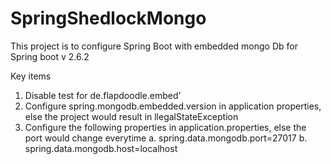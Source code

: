 # SpringShedlockMongo
This project is to configure Spring Boot with embedded mongo Db for Spring boot v 2.6.2

Key items 
  1. Disable <scope>test</scope> for de.flapdoodle.embed'
  2. Configure spring.mongodb.embedded.version in application properties, else the project would result in llegalStateException
  3. Configure the following properties in application.properties, else the port would change everytime
    a. spring.data.mongodb.port=27017
    b. spring.data.mongodb.host=localhost
